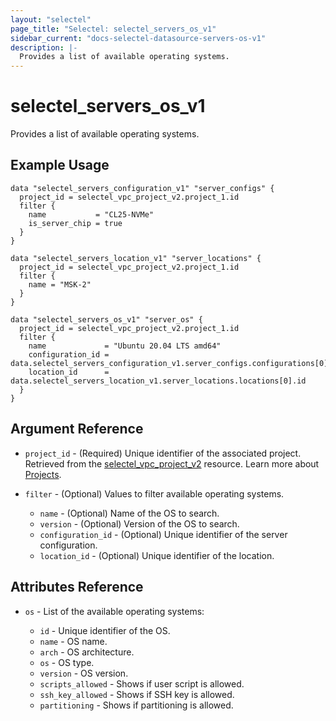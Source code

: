 ```yaml
---
layout: "selectel"
page_title: "Selectel: selectel_servers_os_v1"
sidebar_current: "docs-selectel-datasource-servers-os-v1"
description: |-
  Provides a list of available operating systems.
---
```


# selectel\_servers\_os\_v1

Provides a list of available operating systems.

## Example Usage

```hcl
data "selectel_servers_configuration_v1" "server_configs" {
  project_id = selectel_vpc_project_v2.project_1.id
  filter {
    name           = "CL25-NVMe"
    is_server_chip = true
  }
}

data "selectel_servers_location_v1" "server_locations" {
  project_id = selectel_vpc_project_v2.project_1.id
  filter {
    name = "MSK-2"
  }
}

data "selectel_servers_os_v1" "server_os" {
  project_id = selectel_vpc_project_v2.project_1.id
  filter {
    name             = "Ubuntu 20.04 LTS amd64"
    configuration_id = data.selectel_servers_configuration_v1.server_configs.configurations[0].id
    location_id      = data.selectel_servers_location_v1.server_locations.locations[0].id
  }
}
```

## Argument Reference

* `project_id` - (Required) Unique identifier of the associated project. Retrieved from the [selectel_vpc_project_v2](https://registry.terraform.io/providers/selectel/selectel/latest/docs/resources/vpc_project_v2) resource. Learn more about [Projects](https://docs.selectel.ru/en/control-panel-actions/projects/about-projects/).

* `filter` - (Optional) Values to filter available operating systems.

    * `name` - (Optional) Name of the OS to search.
    * `version` - (Optional) Version of the OS to search.
    * `configuration_id` - (Optional) Unique identifier of the server configuration.
    * `location_id` - (Optional) Unique identifier of the location.

## Attributes Reference

* `os` - List of the available operating systems:

    * `id` - Unique identifier of the OS.
    * `name` - OS name.
    * `arch` - OS architecture.
    * `os` - OS type.
    * `version` - OS version.
    * `scripts_allowed` - Shows if user script is allowed.
    * `ssh_key_allowed` - Shows if SSH key is allowed.
    * `partitioning` - Shows if partitioning is allowed.

